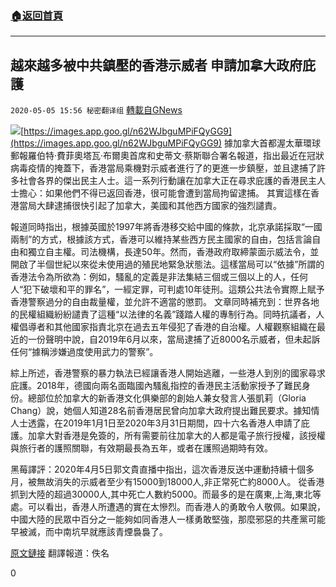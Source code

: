 ###  [:house:返回首頁](https://github.com/ourhimalayas/txt)
---

## 越來越多被中共鎮壓的香港示威者 申請加拿大政府庇護
`2020-05-05 15:56 秘密翻译组` [轉載自GNews](https://gnews.org/zh-hant/194732/)

![](https://s3.amazonaws.com/gnews-media-offload/wp-content/uploads/2020/05/05154645/%E8%B6%8A%E6%9D%A5%E8%B6%8A%E5%A4%9A%E8%A2%AB%E4%B8%AD%E5%85%B1%E9%95%87%E5%8E%8B%E7%9A%84%E9%A6%99%E6%B8%AF%E7%A4%BA%E5%A8%81%E8%80%85.jpg)[https://images.app.goo.gl/n62WJbguMPiFQyGG9](https://images.app.goo.gl/n62WJbguMPiFQyGG9)
據加拿大首都渥太華環球郵報羅伯特·費菲奧塔瓦·布爾奧首席和史蒂文·蔡斯聯合署名報道，指出最近在冠狀病毒疫情的掩蓋下，香港當局乘機對示威者進行了的更進一步鎮壓，並且逮捕了許多社會各界的傑出民主人士。這一系列行動讓在加拿大正在尋求庇護的香港民主人士擔心：如果他們不得已返回香港，很可能會遭到當局拘留逮捕。 其實這樣在香港當局大肆逮捕很快引起了加拿大，美國和其他西方國家的強烈譴責。

報道同時指出，根據英國於1997年將香港移交給中國的條款，北京承諾採取“一國兩制”的方式，根據該方式，香港可以維持某些西方民主國家的自由，包括言論自由和獨立自主權。司法機構，長達50年。然而，香港政府取締蒙面示威法令，並開啟了半個世紀以來從未使用過的殖民地緊急狀態法。這樣當局可以“依據”所謂的香港法令為所欲為：例如，騷亂的定義是非法集結三個或三個以上的人，任何人“犯下破壞和平的罪名”，一經定罪，可判處10年徒刑。這類公共法令實際上賦予香港警察過分的自由裁量權，並允許不適當的懲罰。
文章同時補充到：世界各地的民權組織紛紛譴責了這種“以法律的名義”踐踏人權的專制行為。同時抗議者，人權倡導者和其他國家指責北京在過去五年侵犯了香港的自治權。人權觀察組織在最近的一份聲明中說，自2019年6月以來，當局逮捕了近8000名示威者，但未起訴任何“據稱涉嫌過度使用武力的警察”。

綜上所述，香港警察的暴力執法已經讓香港人開始逃離，一些港人到別的國家尋求庇護。2018年，德國向兩名面臨國內騷亂指控的香港民主活動家授予了難民身份。總部位於加拿大的新香港文化俱樂部的創始人兼女發言人張凱莉（Gloria Chang）說，她個人知道28名前香港居民曾向加拿大政府提出難民要求。據知情人士透露，在2019年1月1日至2020年3月31日期間，四十六名香港人申請了庇護。加拿大對香港是免簽的，所有需要前往加拿大的人都是電子旅行授權，該授權與旅行者的護照關聯，有效期最長為五年，或者在護照過期時有效。

黑莓譯評：2020年4月5日郭文貴直播中指出，這次香港反送中運動持續十個多月，被無故消失的示威者至少有15000到18000人,非正常死亡約8000人。 從香港抓到大陸的超過30000人,其中死亡人數約5000。而最多的是在廣東,上海,東北等處。可以看出，香港人所遭遇的實在太慘烈。而香港人的勇敢令人敬佩。如果說，中國大陸的民眾中百分之一能夠如同香港人一樣勇敢堅強，那麼邪惡的共產黨可能早被滅，而中南坑早就應該青煙裊裊了。

[原文鏈接](https://www.theglobeandmail.com/politics/article-hong-kong-protesters-seek-refuge-in-canada/)
翻譯報道：佚名

0
